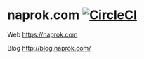 # naprok.com [![CircleCI](https://circleci.com/gh/milestep/naprok.com.svg?style=svg)](https://circleci.com/gh/milestep/naprok.com)

Web  https://naprok.com

Blog http://blog.naprok.com/
